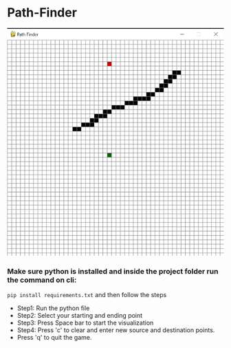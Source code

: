 # Path-Finder

![plot](https://github.com/TosmimForidMehtab/PathFinder/blob/main/Preview1.png)

### Make sure python is installed and inside the project folder run the command on cli:

`pip install requirements.txt` and then follow the steps

-   Step1: Run the python file
-   Step2: Select your starting and ending point
-   Step3: Press Space bar to start the visualization
-   Step4: Press 'c' to clear and enter new source and destination points.
-   Press 'q' to quit the game.
